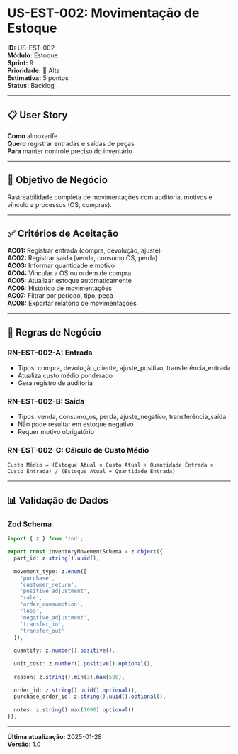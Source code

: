 # US-EST-002: Movimentação de Estoque

**ID:** US-EST-002  
**Módulo:** Estoque  
**Sprint:** 9  
**Prioridade:** 🔴 Alta  
**Estimativa:** 5 pontos  
**Status:** Backlog

---

## 📋 User Story

**Como** almoxarife  
**Quero** registrar entradas e saídas de peças  
**Para** manter controle preciso do inventário

---

## 🎯 Objetivo de Negócio

Rastreabilidade completa de movimentações com auditoria, motivos e vínculo a processos (OS, compras).

---

## ✅ Critérios de Aceitação

**AC01:** Registrar entrada (compra, devolução, ajuste)  
**AC02:** Registrar saída (venda, consumo OS, perda)  
**AC03:** Informar quantidade e motivo  
**AC04:** Vincular a OS ou ordem de compra  
**AC05:** Atualizar estoque automaticamente  
**AC06:** Histórico de movimentações  
**AC07:** Filtrar por período, tipo, peça  
**AC08:** Exportar relatório de movimentações

---

## 📐 Regras de Negócio

### RN-EST-002-A: Entrada
- Tipos: compra, devolução_cliente, ajuste_positivo, transferência_entrada
- Atualiza custo médio ponderado
- Gera registro de auditoria

### RN-EST-002-B: Saída
- Tipos: venda, consumo_os, perda, ajuste_negativo, transferência_saída
- Não pode resultar em estoque negativo
- Requer motivo obrigatório

### RN-EST-002-C: Cálculo de Custo Médio
```
Custo Médio = (Estoque Atual × Custo Atual + Quantidade Entrada × Custo Entrada) / (Estoque Atual + Quantidade Entrada)
```

---

## 📊 Validação de Dados

### Zod Schema

```typescript
import { z } from 'zod';

export const inventoryMovementSchema = z.object({
  part_id: z.string().uuid(),
  
  movement_type: z.enum([
    'purchase',
    'customer_return',
    'positive_adjustment',
    'sale',
    'order_consumption',
    'loss',
    'negative_adjustment',
    'transfer_in',
    'transfer_out'
  ]),
  
  quantity: z.number().positive(),
  
  unit_cost: z.number().positive().optional(),
  
  reason: z.string().min(3).max(500),
  
  order_id: z.string().uuid().optional(),
  purchase_order_id: z.string().uuid().optional(),
  
  notes: z.string().max(1000).optional()
});
```

---

**Última atualização:** 2025-01-28  
**Versão:** 1.0
